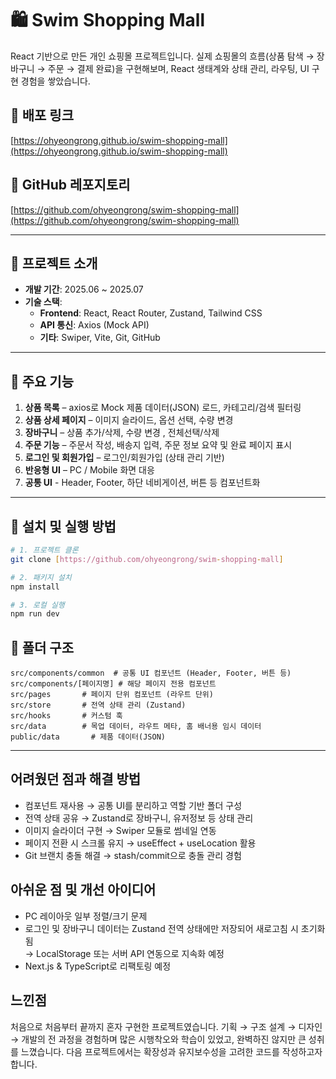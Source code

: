 # 🛍️ Swim Shopping Mall

React 기반으로 만든 개인 쇼핑몰 프로젝트입니다.
실제 쇼핑몰의 흐름(상품 탐색 → 장바구니 → 주문 → 결제 완료)을 구현해보며, 
React 생태계와 상태 관리, 라우팅, UI 구현 경험을 쌓았습니다.

## 🔗 배포 링크
[https://ohyeongrong.github.io/swim-shopping-mall](https://ohyeongrong.github.io/swim-shopping-mall)

## 📂 GitHub 레포지토리
[https://github.com/ohyeongrong/swim-shopping-mall](https://github.com/ohyeongrong/swim-shopping-mall)

---

## 📌 프로젝트 소개
- **개발 기간**: 2025.06 ~ 2025.07
- **기술 스택**:  
  - **Frontend**: React, React Router, Zustand, Tailwind CSS
  - **API 통신**: Axios (Mock API)
  - **기타**: Swiper, Vite, Git, GitHub

---

## 🔹 주요 기능
1. **상품 목록** – axios로 Mock 제품 데이터(JSON) 로드, 카테고리/검색 필터링
2. **상품 상세 페이지** – 이미지 슬라이드, 옵션 선택, 수량 변경
3. **장바구니** – 상품 추가/삭제, 수량 변경 , 전체선택/삭제
4. **주문 기능** – 주문서 작성, 배송지 입력, 주문 정보 요약 및 완료 페이지 표시  
5. **로그인 및 회원가입** – 로그인/회원가입 (상태 관리 기반) 
6. **반응형 UI** – PC / Mobile 화면 대응
7. **공통 UI** - Header, Footer, 하단 네비게이션, 버튼 등 컴포넌트화

---

## 🚀 설치 및 실행 방법

```bash
# 1. 프로젝트 클론
git clone [https://github.com/ohyeongrong/swim-shopping-mall]

# 2. 패키지 설치
npm install

# 3. 로컬 실행
npm run dev

```

## 📂 폴더 구조

```
src/components/common  # 공통 UI 컴포넌트 (Header, Footer, 버튼 등)
src/components/[페이지명] # 해당 페이지 전용 컴포넌트
src/pages       # 페이지 단위 컴포넌트 (라우트 단위)
src/store       # 전역 상태 관리 (Zustand)
src/hooks       # 커스텀 훅
src/data        # 목업 데이터, 라우트 메타, 홈 배너용 임시 데이터
public/data       # 제품 데이터(JSON)

```

---

## 어려웠던 점과 해결 방법
- 컴포넌트 재사용 → 공통 UI를 분리하고 역할 기반 폴더 구성
- 전역 상태 공유 → Zustand로 장바구니, 유저정보 등 상태 관리
- 이미지 슬라이더 구현 → Swiper 모듈로 썸네일 연동
- 페이지 전환 시 스크롤 유지 → useEffect + useLocation 활용
- Git 브랜치 충돌 해결 → stash/commit으로 충돌 관리 경험

## 아쉬운 점 및 개선 아이디어
- PC 레이아웃 일부 정렬/크기 문제
- 로그인 및 장바구니 데이터는 Zustand 전역 상태에만 저장되어 새로고침 시 초기화됨  
  → LocalStorage 또는 서버 API 연동으로 지속화 예정
- Next.js & TypeScript로 리팩토링 예정


## 느낀점
처음으로 처음부터 끝까지 혼자 구현한 프로젝트였습니다.
기획 → 구조 설계 → 디자인 → 개발의 전 과정을 경험하며
많은 시행착오와 학습이 있었고, 완벽하진 않지만 큰 성취를 느꼈습니다.
다음 프로젝트에서는 확장성과 유지보수성을 고려한 코드를 작성하고자 합니다.
